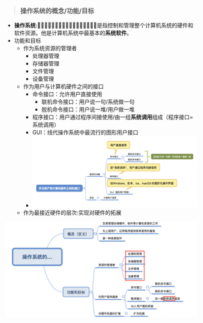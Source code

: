 > ### 操作系统的概念/功能/目标

- **操作系统**:􏱡􏱢􏱣􏰐􏱡􏱢􏱣􏰐􏱡􏱢􏱣􏰐􏱡􏱢􏱣􏰐􏱣是指控制和管理整个计算机系统的硬件和软件资源。他是计算机系统中最基本的**系统软件**。
- 功能和目标
  - 作为系统资源的管理者
    - 处理器管理
    - 存储器管理
    - 文件管理
    - 设备管理
  - 作为用户与计算机硬件之间的接口
    - 命令接口：允许用户直接使用
      - 联机命令接口：用户说一句/系统做一句
      - 脱机命令接口：用户说一堆/用户做一堆
    - 程序接口：用户通过程序间接使用/由一组**系统调用**组成（程序接口=系统调用）
    - GUI：线代操作系统中最流行的图形用户接口
    - ![image](1.png)
  - 作为最接近硬件的层次:实现对硬件的拓展

![image](2.png)